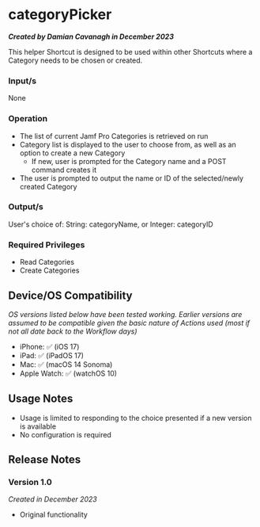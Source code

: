 # categoryPicker

***Created by Damian Cavanagh in December 2023***

This helper Shortcut is designed to be used within other Shortcuts where a Category needs to be chosen or created.  


### Input/s
None 

### Operation
- The list of current Jamf Pro Categories is retrieved on run
- Category list is displayed to the user to choose from, as well as an option to create a new Category
  - If new, user is prompted for the Category name and a POST command creates it
- The user is prompted to output the name or ID of the selected/newly created Category

### Output/s
User's choice of:
String: categoryName, or
Integer: categoryID


### Required Privileges
- Read Categories
- Create Categories


## Device/OS Compatibility
*OS versions listed below have been tested working. Earlier versions are assumed to be compatible given the basic nature of Actions used (most if not all date back to the Workflow days)*
- iPhone: 		✅ (iOS 17)
- iPad:  		✅ (iPadOS 17)
- Mac:  		✅ (macOS 14 Sonoma)
- Apple Watch: 	✅ (watchOS 10)


## Usage Notes
- Usage is limited to responding to the choice presented if a new version is available
- No configuration is required


## Release Notes
### Version 1.0
*Created in December 2023*
- Original functionality

